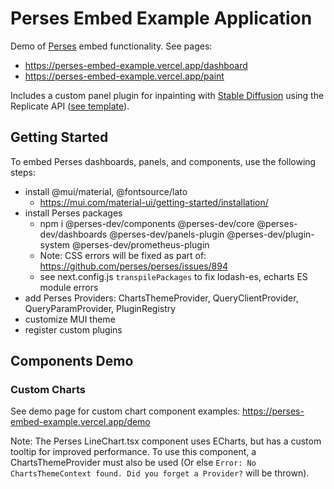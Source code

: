 # Perses Embed Example Application

Demo of [Perses](github.com/perses/perses) embed functionality. See pages:

- https://perses-embed-example.vercel.app/dashboard
- https://perses-embed-example.vercel.app/paint

Includes a custom panel plugin for inpainting with [Stable Diffusion](https://replicate.com/stability-ai/stable-diffusion) using the Replicate API ([see template](https://github.com/replicate/inpainter)).

## Getting Started

To embed Perses dashboards, panels, and components, use the following steps:

- install @mui/material, @fontsource/lato
  - https://mui.com/material-ui/getting-started/installation/
- install Perses packages
  - npm i @perses-dev/components @perses-dev/core @perses-dev/dashboards @perses-dev/panels-plugin @perses-dev/plugin-system @perses-dev/prometheus-plugin
  - Note: CSS errors will be fixed as part of: https://github.com/perses/perses/issues/894
  - see next.config.js `transpilePackages` to fix lodash-es, echarts ES module errors
- add Perses Providers: ChartsThemeProvider, QueryClientProvider, QueryParamProvider, PluginRegistry
- customize MUI theme
- register custom plugins

## Components Demo

### Custom Charts

See demo page for custom chart component examples: https://perses-embed-example.vercel.app/demo

Note: The Perses LineChart.tsx component uses ECharts, but has a custom tooltip for improved performance. To use this component, a ChartsThemeProvider must also be used (Or else `Error: No ChartsThemeContext found. Did you forget a Provider?` will be thrown).
